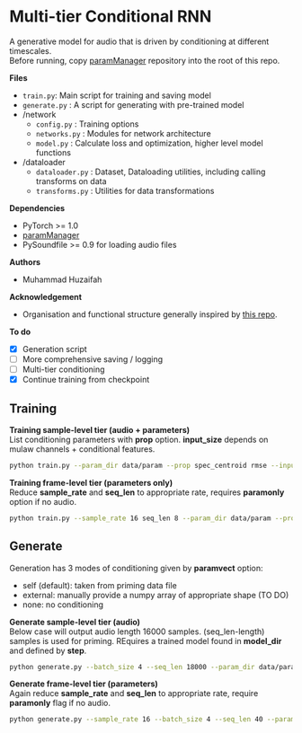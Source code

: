 # Multi-tier Conditional RNN

A generative model for audio that is driven by conditioning at different timescales.  
Before running, copy [paramManager](https://github.com/muhdhuz/paramManager) repository into the root of this repo.

**Files**  
- `train.py`: Main script for training and saving model
- `generate.py` : A script for generating with pre-trained model
- /network
    - `config.py` : Training options
    - `networks.py` : Modules for network architecture
    - `model.py` : Calculate loss and optimization, higher level model functions
- /dataloader
    - `dataloader.py` : Dataset, Dataloading utilities, including calling transforms on data
    - `transforms.py` : Utilities for data transformations 

**Dependencies**  
* PyTorch >= 1.0
* [paramManager](https://github.com/lonce/paramManager)
* PySoundfile >= 0.9 for loading audio files
  
**Authors**  
* Muhammad Huzaifah

**Acknowledgement**
* Organisation and functional structure generally inspired by [this repo](https://github.com/golbin/WaveNet).

**To do**  
 - [x] Generation script
 - [ ] More comprehensive saving / logging
 - [ ] Multi-tier conditioning
 - [x] Continue training from checkpoint

## Training
**Training sample-level tier (audio + parameters)**  
List conditioning parameters with **prop** option. **input_size** depends on mulaw channels + conditional features.     
```bash
python train.py --param_dir data/param --prop spec_centroid rmse --input_size 258
```

**Training frame-level tier (parameters only)**  
 Reduce **sample_rate** and **seq_len** to appropriate rate, requires **paramonly** option if no audio.  
```bash
python train.py --sample_rate 16 seq_len 8 --param_dir data/param --prop spec_centroid rmse --cond_size  --input_size 2 --paramonly
```

## Generate
Generation has 3 modes of conditioning given by **paramvect** option:  
* self (default): taken from priming data file  
* external: manually provide a numpy array of appropriate shape (TO DO) 
* none: no conditioning  

**Generate sample-level tier (audio)**  
Below case will output audio length 16000 samples. (seq_len-length) samples is used for priming. REquires a trained model found in **model_dir** and defined by **step**.   
```bash
python generate.py --batch_size 4 --seq_len 18000 --param_dir data/param --prop spec_centroid rmse --input_size 258 --model_dir output/tier1/model --step 100000 --length 16000 --paramvect self
```

**Generate frame-level tier (parameters)**  
Again reduce **sample_rate** and **seq_len** to appropriate rate, require **paramonly** flag if no audio.  
```bash
python generate.py --sample_rate 16 --batch_size 4 --seq_len 40 --param_dir data/param --prop spec_centroid rmse --input_size 2 --model_dir output/tier2/model --step 50000 --length 35 --paramonly --paramvect none
```


